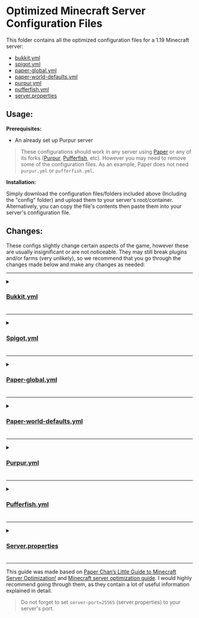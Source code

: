 # Optimized Minecraft Server Configuration Files
This folder contains all the optimized configuration files for a 1.19 Minecraft server:
+ [bukkit.yml](https://raw.githubusercontent.com/Mocab/Optimized-Minecraft-server-configurations/main/1.19/bukkit.yml)
+ [spigot.yml](https://raw.githubusercontent.com/Mocab/Optimized-Minecraft-server-configurations/main/1.19/spigot.yml)
+ [paper-global.yml](https://raw.githubusercontent.com/Mocab/Optimized-configs/main/1.19/config/paper-global.yml)
+ [paper-world-defaults.yml](https://raw.githubusercontent.com/Mocab/Optimized-configs/main/1.19/config/paper-world-defaults.yml)
+ [purpur.yml](https://raw.githubusercontent.com/Mocab/Optimized-Minecraft-server-configurations/main/1.19/purpur.yml)
+ [pufferfish.yml](https://raw.githubusercontent.com/Mocab/Optimized-Minecraft-server-configurations/main/1.19/pufferfish.yml)
+ [server.properties](https://raw.githubusercontent.com/Mocab/Optimized-Minecraft-server-configurations/main/1.19/server.properties)


## Usage:
**Prerequisites:**
+ An already set up Purpur server

> These configurations should work in any server using [Paper](https://papermc.io) or any of its forks ([Purpur](https://purpurmc.org), [Pufferfish](https://github.com/pufferfish-gg/Pufferfish), etc). However you may need to remove some of the configuration files. As an example, Paper does not need `purpur.yml` or `pufferfish.yml`.

**Installation:**

Simply download the configuration files/folders included above (Including the "config" folder) and upload them to your server's root/container.
Alternatively, you can copy the file's contents then paste them into your server's configuration file.

## Changes:
These configs slightly change certain aspects of the game, however these are usually insignificant or are not noticeable. They may still break plugins and/or farms (very unlikely), so we recommend that you go through the changes made below and make any changes as needed:

---------------------------------------------------------------

<details>
<summary><h3><a href="https://github.com/Mocab/Optimized-Minecraft-server-configurations/blob/main/1.19/bukkit.yml">Bukkit.yml</a><h3></summary>
<br>

**spawn-limits**

```diff
-  monsters: 70
-  animals: 10
-  water-animals: 5
-  water-ambient: 20
-  water-underground-creature: 5
-  axolotls: 5
-  ambient: 15
+  monsters: 35
+  animals: 10
+  water-animals: 5
+  water-ambient: 10
+  water-underground-creature: 3
+  axolotls: 5
+  ambient: 3
```

**ticks-per**

```diff
-  animal-spawns: 400
-  monster-spawns: 1
-  water-spawns: 1
-  water-ambient-spawns: 1
-  water-underground-creature-spawns: 1
-  axolotl-spawns: 1
-  ambient-spawns: 1
+  animal-spawns: 400
+  monster-spawns: 10
+  water-spawns: 400
+  water-ambient-spawns: 400
+  water-underground-creature-spawns: 400
+  axolotl-spawns: 400
+  ambient-spawns: 400
```

</details>

---------------------------------------------------------------

<details>
<summary><h3><a href="https://github.com/Mocab/Optimized-Minecraft-server-configurations/blob/main/1.19/spigot.yml">Spigot.yml</a><h3></summary>
<br>

**save-user-cache-on-stop-only**

```diff
-  save-user-cache-on-stop-only: false
+  save-user-cache-on-stop-only: true
```

**moved-wrongly-threshold**

```diff
-  moved-wrongly-threshold: 0.0625
+  moved-wrongly-threshold: 1.0625
```

**moved-too-quickly-multiplier**

```diff
-  moved-too-quickly-multiplier: 10.0
+  moved-too-quickly-multiplier: 20.0
```

**merge-radius**

```diff
-      item: 2.5
-      exp: 3.0
+      item: 3.5
+      exp: 4.0
```

**mob-spawn-range**

```diff
-    mob-spawn-range: 8
+    mob-spawn-range: 6
```

**entity-activation-range**

```diff
-      animals: 32
-      monsters: 32
-      raiders: 48
-      misc: 16
-      water: 16
-      villagers: 32
-      flying-monsters: 32
+      animals: 28
+      monsters: 32
+      raiders: 48
+      misc: 12
+      water: 16
+      villagers: 24
+      flying-monsters: 32
```

**tick-inactive-villagers**

```diff
-      tick-inactive-villagers: true
+      tick-inactive-villagers: false
```

**max-tick-time**

```diff
-      tile: 50
-      entity: 50
+      tile: 1000
+      entity: 1000
```

</details>

-----------------------------------------------

<details>
<summary><h3><a href="https://github.com/Mocab/Optimized-Minecraft-server-configurations/blob/main/1.19/paper-global.yml">Paper-global.yml</a><h3></summary>
<br>

No changes have been made

</details>

-----------------------------------------------

<details>
<summary><h3><a href="https://github.com/Mocab/Optimized-Minecraft-server-configurations/blob/main/1.19/paper-world-defaults.yml">Paper-world-defaults.yml</a><h3></summary>
<br>

**entity-per-chunk-save-limit**

```diff
-      arrow: -1
-      ender_pearl: -1
-      experience_orb: -1
-      fireball: -1
-      small_fireball: -1
-      snowball: -1
+      arrow: 5
+      ender_pearl: 5
+      experience_orb: 10
+      fireball: 5
+      small_fireball: 5
+      snowball: 5
```

**max-auto-save-chunks-per-tick**

```diff
-    max-auto-save-chunks-per-tick: 24
+    max-auto-save-chunks-per-tick: 12
```

**prevent-moving-into-unloaded-chunks**

```diff
-    prevent-moving-into-unloaded-chunks: false
+    prevent-moving-into-unloaded-chunks: true
```

**max-entity-collisions**

```diff
-  max-entity-collisions: 8
+  max-entity-collisions: 6
```

**fix-climbing-bypassing-cramming-rule**

```diff
-    fix-climbing-bypassing-cramming-rule: false
+    fix-climbing-bypassing-cramming-rule: true
```

**armor-stands**

```diff
-    do-collision-entity-lookups: true
+    do-collision-entity-lookups: false
```

**alt-item-despawn-rate**

```diff
-      enabled: false
-      items:
-        cobblestone: 300
+      enabled: true
+      items:
+        netherrack: 600
+        sand: 600
+        red_sand: 600
+        gravel: 600
+        dirt: 600
+        grass: 600
+        pumpkin: 600
+        melon_slice: 600
+        kelp: 300
+        bamboo: 300
+        sugar_cane: 600
+        twisting_vines: 600
+        weeping_vines: 600
+        oak_leaves: 600
+        spruce_leaves: 600
+        birch_leaves: 600
+        jungle_leaves: 600
+        acacia_leaves: 600
+        dark_oak_leaves: 600
+        mangrove_leaves: 600
+        diorite: 600
+        granite: 600
+        andesite: 600
+        scaffolding: 900
+        wheat_seeds: 300
+	  melon_seeds: 300
+	  pumpkin_seeds: 300
+	  beetroot_seeds: 300
```

**non-player-arrow-despawn-rate**

```diff
-    creative-arrow-despawn-rate: default
+    creative-arrow-despawn-rate: 60
```

**despawn-ranges**

```diff
-      ambient:
-        hard: 128
-        soft: 32
-      axolotls:
-        hard: 128
-        soft: 32
-      creature:
-        hard: 128
-        soft: 32
-      misc:
-        hard: 128
-        soft: 32
-      monster:
-        hard: 128
-        soft: 32
-      underground_water_creature:
-        hard: 128
-        soft: 32
-      water_ambient:
-        hard: 64
-        soft: 32
-      water_creature:
-        hard: 128
-        soft: 32
+      ambient:
+        hard: 82
+        soft: 32
+      axolotls:
+        hard: 98
+        soft: 32
+      creature:
+        hard: 98
+        soft: 32
+      misc:
+        hard: 98
+        soft: 32
+      monster:
+        hard: 98
+        soft: 32
+      underground_water_creature:
+        hard: 82
+        soft: 32
+      water_ambient:
+        hard: 64
+        soft: 32
+      water_creature:
+        hard: 98
+        soft: 32
```

**non-player-arrow-despawn-rate**

```diff
-    non-player-arrow-despawn-rate: -1
+    non-player-arrow-despawn-rate: 100
```

**optimize-explosions**

```diff
-    optimize-explosions: false
+    optimize-explosions: true
```

**redstone-implementation**

```diff
-  redstone-implementation: VANILLA
+  redstone-implementation: ALTERNATE_CURRENT
```

**update-pathfinding-on-block-update**

```diff
-    update-pathfinding-on-block-update: true
+    update-pathfinding-on-block-update: false
```

**keep-spawn-loaded**

```diff
-    keep-spawn-loaded: true
+    keep-spawn-loaded: false
```

**grass-spread**

```diff
-  grass-spread: 1
+  grass-spread: 4
```

**mob-spawner**

```diff
-  mob-spawner: 1
+  mob-spawner: 2
```

**villager**

```diff
-      secondarypoisensor: 40
+      secondarypoisensor: 80
```

</details>

----------------------------------------------------------

<details>
<summary><h3><a href="https://github.com/Mocab/Optimized-Minecraft-server-configurations/blob/main/1.19/purpur.yml">Purpur.yml</a><h3></summary>
<br>

**use-alternate-keepalive**

```diff
-  use-alternate-keepalive: false
+  use-alternate-keepalive: true
```

**brain-ticks**

```diff
-        brain-ticks: 1
+        brain-ticks: 2
```

**can-move-in-water-over-fence**

```diff
-        can-move-in-water-over-fence: true
+        can-move-in-water-over-fence: false
```

</details>

------------------------------------------

<details>
<summary><h3><a href="https://github.com/Mocab/Optimized-Minecraft-server-configurations/blob/main/1.19/pufferfish.yml">Pufferfish.yml</a><h3></summary>
<br>

**activation-dist-mod**

```diff
-  activation-dist-mod: 8
+  activation-dist-mod: 7
```

**max-loads-per-projectile**

```diff
-  max-loads-per-projectile: 10
+  max-loads-per-projectile: 8
```

</details>

-----------------------------------------------

<details>
<summary><h3><a href="https://github.com/Mocab/Optimized-Minecraft-server-configurations/blob/main/1.19/server.properties">Server.properties</a><h3></summary>
<br>

**simulation-distance**

```diff
- simulation-distance=10
+ simulation-distance=6
```

</details>

----------------------------------------------------------------------

This guide was made based on [Paper Chan’s Little Guide to Minecraft Server Optimization!](https://eternity.community/index.php/paper-optimization/) and [Minecraft server optimization guide](https://github.com/YouHaveTrouble/minecraft-optimization). I would highly recommend going through them, as they contain a lot of useful information explained in detail.

> Do not forget to set `server-port=25565` (server.properties) to your server's port.

